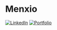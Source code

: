 # Menxio

[![LinkedIn](https://img.shields.io/badge/-LinkedIn-blue?logo=linkedin)]([https://linkedin.com/in/yourprofile](https://www.linkedin.com/in/clement-rubiato-b76b36252/))
[![Portfolio](https://img.shields.io/badge/-Portfolio-grey?logo=google-chrome)]([https://yourwebsite.com](https://menxio.github.io/my-site/))
